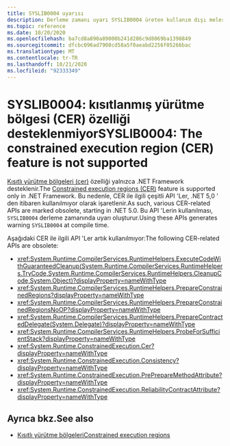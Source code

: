 ```yaml
---
title: SYSLIB0004 uyarısı
description: Derleme zamanı uyarı SYSLIB0004 üreten kullanım dışı meler hakkında bilgi edinin.
ms.topic: reference
ms.date: 10/20/2020
ms.openlocfilehash: ba7cd8a890a89000b241d286c9d8069ba1398849
ms.sourcegitcommit: dfcbc096ad7908cd58a5f0aeabd2256f05266bac
ms.translationtype: MT
ms.contentlocale: tr-TR
ms.lasthandoff: 10/21/2020
ms.locfileid: "92333349"
---
```

# <a name="syslib0004-the-constrained-execution-region-cer-feature-is-not-supported"></a><span data-ttu-id="f677a-103">SYSLIB0004: kısıtlanmış yürütme bölgesi (CER) özelliği desteklenmiyor</span><span class="sxs-lookup"><span data-stu-id="f677a-103">SYSLIB0004: The constrained execution region (CER) feature is not supported</span></span>

<span data-ttu-id="f677a-104">[Kısıtlı yürütme bölgeleri (cer)](../../framework/performance/constrained-execution-regions.md) özelliği yalnızca .NET Framework desteklenir.</span><span class="sxs-lookup"><span data-stu-id="f677a-104">The [Constrained execution regions (CER)](../../framework/performance/constrained-execution-regions.md) feature is supported only in .NET Framework.</span></span> <span data-ttu-id="f677a-105">Bu nedenle, CER ile ilgili çeşitli API 'Ler, .NET 5,0 ' den itibaren kullanılmıyor olarak işaretlenir.</span><span class="sxs-lookup"><span data-stu-id="f677a-105">As such, various CER-related APIs are marked obsolete, starting in .NET 5.0.</span></span> <span data-ttu-id="f677a-106">Bu API 'Lerin kullanılması, `SYSLIB0004` derleme zamanında uyarı oluşturur.</span><span class="sxs-lookup"><span data-stu-id="f677a-106">Using these APIs generates warning `SYSLIB0004` at compile time.</span></span>

<span data-ttu-id="f677a-107">Aşağıdaki CER ile ilgili API 'Ler artık kullanılmıyor:</span><span class="sxs-lookup"><span data-stu-id="f677a-107">The following CER-related APIs are obsolete:</span></span>

- <xref:System.Runtime.CompilerServices.RuntimeHelpers.ExecuteCodeWithGuaranteedCleanup(System.Runtime.CompilerServices.RuntimeHelpers.TryCode,System.Runtime.CompilerServices.RuntimeHelpers.CleanupCode,System.Object)?displayProperty=nameWithType>
- <xref:System.Runtime.CompilerServices.RuntimeHelpers.PrepareConstrainedRegions?displayProperty=nameWithType>
- <xref:System.Runtime.CompilerServices.RuntimeHelpers.PrepareConstrainedRegionsNoOP?displayProperty=nameWithType>
- <xref:System.Runtime.CompilerServices.RuntimeHelpers.PrepareContractedDelegate(System.Delegate)?displayProperty=nameWithType>
- <xref:System.Runtime.CompilerServices.RuntimeHelpers.ProbeForSufficientStack?displayProperty=nameWithType>
- <xref:System.Runtime.ConstrainedExecution.Cer?displayProperty=nameWithType>
- <xref:System.Runtime.ConstrainedExecution.Consistency?displayProperty=nameWithType>
- <xref:System.Runtime.ConstrainedExecution.PrePrepareMethodAttribute?displayProperty=nameWithType>
- <xref:System.Runtime.ConstrainedExecution.ReliabilityContractAttribute?displayProperty=nameWithType>

## <a name="see-also"></a><span data-ttu-id="f677a-108">Ayrıca bkz.</span><span class="sxs-lookup"><span data-stu-id="f677a-108">See also</span></span>

- [<span data-ttu-id="f677a-109">Kısıtlı yürütme bölgeleri</span><span class="sxs-lookup"><span data-stu-id="f677a-109">Constrained execution regions</span></span>](../../framework/performance/constrained-execution-regions.md)
